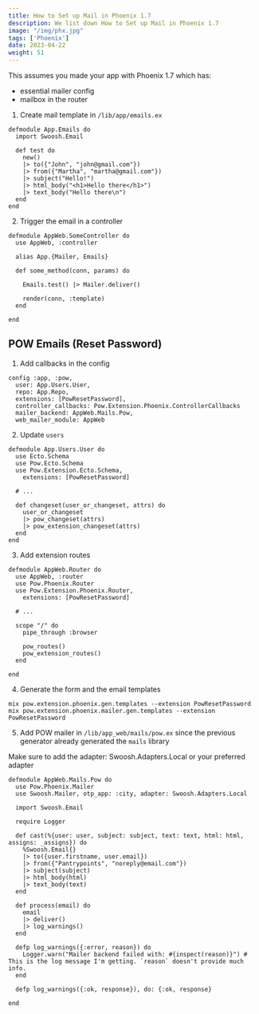 ```yaml
---
title: How to Set up Mail in Phoenix 1.7
description: We list down How to Set up Mail in Phoenix 1.7 
image: "/img/phx.jpg"
tags: ['Phoenix']
date: 2023-04-22
weight: 51
---
```



This assumes you made your app with Phoenix 1.7 which has:
- essential mailer config
- mailbox in the router 


1. Create mail template in `/lib/app/emails.ex`

```
defmodule App.Emails do
  import Swoosh.Email

  def test do
    new()
    |> to({"John", "john@gmail.com"})
    |> from({"Martha", "martha@gmail.com"})
    |> subject("Hello!")
    |> html_body("<h1>Hello there</h1>")
    |> text_body("Hello there\n")
  end
end
```

2. Trigger the email in a controller

```
defmodule AppWeb.SomeController do
  use AppWeb, :controller

  alias App.{Mailer, Emails}

  def some_method(conn, params) do
    
    Emails.test() |> Mailer.deliver()

    render(conn, :template) 
  end

end
```


## POW Emails (Reset Password)

1. Add callbacks in the config

```
config :app, :pow,
  user: App.Users.User,
  repo: App.Repo,
  extensions: [PowResetPassword],
  controller_callbacks: Pow.Extension.Phoenix.ControllerCallbacks
  mailer_backend: AppWeb.Mails.Pow,
  web_mailer_module: AppWeb  
```


2. Update `users`

```
defmodule App.Users.User do
  use Ecto.Schema
  use Pow.Ecto.Schema
  use Pow.Extension.Ecto.Schema,
    extensions: [PowResetPassword]

  # ...

  def changeset(user_or_changeset, attrs) do
    user_or_changeset
    |> pow_changeset(attrs)
    |> pow_extension_changeset(attrs)
  end
end
```

3. Add extension routes

```
defmodule AppWeb.Router do
  use AppWeb, :router
  use Pow.Phoenix.Router
  use Pow.Extension.Phoenix.Router,
    extensions: [PowResetPassword]

  # ...

  scope "/" do
    pipe_through :browser

    pow_routes()
    pow_extension_routes()
  end

end
```


4. Generate the form and the email templates 

```
mix pow.extension.phoenix.gen.templates --extension PowResetPassword
mix pow.extension.phoenix.mailer.gen.templates --extension PowResetPassword
```


5. Add POW mailer in `/lib/app_web/mails/pow.ex` since the previous generator already generated the `mails` library

Make sure to add the adapter: Swoosh.Adapters.Local or your preferred adapter

```
defmodule AppWeb.Mails.Pow do
  use Pow.Phoenix.Mailer
  use Swoosh.Mailer, otp_app: :city, adapter: Swoosh.Adapters.Local

  import Swoosh.Email

  require Logger

  def cast(%{user: user, subject: subject, text: text, html: html, assigns: _assigns}) do
    %Swoosh.Email{}
    |> to({user.firstname, user.email})
    |> from({"Pantrypoints", "noreply@email.com"})
    |> subject(subject)
    |> html_body(html)
    |> text_body(text)
  end

  def process(email) do
    email
    |> deliver()
    |> log_warnings()
  end

  defp log_warnings({:error, reason}) do
    Logger.warn("Mailer backend failed with: #{inspect(reason)}") # This is the log message I'm getting. `reason` doesn't provide much info.
  end

  defp log_warnings({:ok, response}), do: {:ok, response}

end
```


